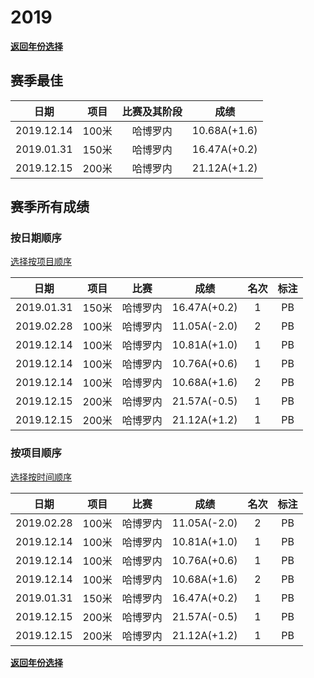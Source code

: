 # 2019

**[返回年份选择](../Results.md)**

## 赛季最佳

|    日期    | 项目  | 比赛及其阶段 |     成绩     |
| :--------: | :---: | :----------: | :----------: |
| 2019.12.14 | 100米 |   哈博罗内   | 10.68A(+1.6) |
| 2019.01.31 | 150米 |   哈博罗内   | 16.47A(+0.2) |
| 2019.12.15 | 200米 |   哈博罗内   | 21.12A(+1.2) |

## 赛季所有成绩

### 按日期顺序<a id='1'></a>

[选择按项目顺序](#2)

|    日期    | 项目  |   比赛   |     成绩     | 名次 | 标注 |
| :--------: | :---: | :------: | :----------: | :--: | :--: |
| 2019.01.31 | 150米 | 哈博罗内 | 16.47A(+0.2) |  1   |  PB  |
| 2019.02.28 | 100米 | 哈博罗内 | 11.05A(-2.0) |  2   |  PB  |
| 2019.12.14 | 100米 | 哈博罗内 | 10.81A(+1.0) |  1   |  PB  |
| 2019.12.14 | 100米 | 哈博罗内 | 10.76A(+0.6) |  1   |  PB  |
| 2019.12.14 | 100米 | 哈博罗内 | 10.68A(+1.6) |  2   |  PB  |
| 2019.12.15 | 200米 | 哈博罗内 | 21.57A(-0.5) |  1   |  PB  |
| 2019.12.15 | 200米 | 哈博罗内 | 21.12A(+1.2) |  1   |  PB  |

### 按项目顺序<a id='2'></a>

[选择按时间顺序](#2)

|    日期    | 项目  |   比赛   |     成绩     | 名次 | 标注 |
| :--------: | :---: | :------: | :----------: | :--: | :--: |
| 2019.02.28 | 100米 | 哈博罗内 | 11.05A(-2.0) |  2   |  PB  |
| 2019.12.14 | 100米 | 哈博罗内 | 10.81A(+1.0) |  1   |  PB  |
| 2019.12.14 | 100米 | 哈博罗内 | 10.76A(+0.6) |  1   |  PB  |
| 2019.12.14 | 100米 | 哈博罗内 | 10.68A(+1.6) |  2   |  PB  |
| 2019.01.31 | 150米 | 哈博罗内 | 16.47A(+0.2) |  1   |  PB  |
| 2019.12.15 | 200米 | 哈博罗内 | 21.57A(-0.5) |  1   |  PB  |
| 2019.12.15 | 200米 | 哈博罗内 | 21.12A(+1.2) |  1   |  PB  |

**[返回年份选择](../Results.md)**
